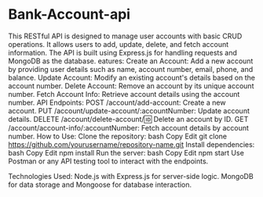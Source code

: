 # Bank-Account-api
This RESTful API is designed to manage user accounts with basic CRUD operations. It allows users to add, update, delete, and fetch account information. The API is built using Express.js for handling requests and MongoDB as the database.
eatures:
Create an Account: Add a new account by providing user details such as name, account number, email, phone, and balance.
Update Account: Modify an existing account's details based on the account number.
Delete Account: Remove an account by its unique account number.
Fetch Account Info: Retrieve account details using the account number.
API Endpoints:
POST /account/add-account: Create a new account.
PUT /account/update-account/:accountNumber: Update account details.
DELETE /account/delete-account/:id: Delete an account by ID.
GET /account/account-info/:accountNumber: Fetch account details by account number.
How to Use:
Clone the repository:
bash
Copy
Edit
git clone https://github.com/yourusername/repository-name.git
Install dependencies:
bash
Copy
Edit
npm install
Run the server:
bash
Copy
Edit
npm start
Use Postman or any API testing tool to interact with the endpoints.

Technologies Used:
Node.js with Express.js for server-side logic.
MongoDB for data storage and Mongoose for database interaction.


